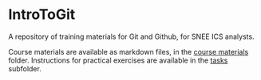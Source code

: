 # IntroToGit

A repository of training materials for Git and Github, for SNEE ICS analysts.

Course materials are available as markdown files, in the [course materials](course_materials) folder. Instructions for practical exercises are available in the [tasks](course_materials/Tasks) subfolder.